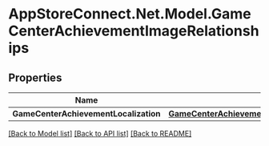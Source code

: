 # AppStoreConnect.Net.Model.GameCenterAchievementImageRelationships

## Properties

Name | Type | Description | Notes
------------ | ------------- | ------------- | -------------
**GameCenterAchievementLocalization** | [**GameCenterAchievementImageRelationshipsGameCenterAchievementLocalization**](GameCenterAchievementImageRelationshipsGameCenterAchievementLocalization.md) |  | [optional] 

[[Back to Model list]](../README.md#documentation-for-models) [[Back to API list]](../README.md#documentation-for-api-endpoints) [[Back to README]](../README.md)

